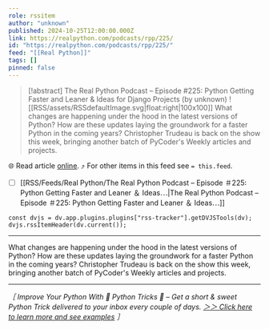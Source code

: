 ```yaml
---
role: rssitem
author: "unknown"
published: 2024-10-25T12:00:00.000Z
link: https://realpython.com/podcasts/rpp/225/
id: "https://realpython.com/podcasts/rpp/225/"
feed: "[[Real Python]]"
tags: []
pinned: false
---
```


> [!abstract] The Real Python Podcast – Episode #225: Python Getting Faster and Leaner & Ideas for Django Projects (by unknown)
> ![[RSS/assets/RSSdefaultImage.svg|float:right|100x100]] What changes are happening under the hood in the latest versions of Python? How are these updates laying the groundwork for a faster Python in the coming years? Christopher Trudeau is back on the show this week, bringing another batch of PyCoder's Weekly articles and projects.

🌐 Read article [online](https://realpython.com/podcasts/rpp/225/). ⤴ For other items in this feed see `= this.feed`.

- [ ] [[RSS/Feeds/Real Python/The Real Python Podcast – Episode ＃225꞉ Python Getting Faster and Leaner ＆ Ideas⋯|The Real Python Podcast – Episode ＃225꞉ Python Getting Faster and Leaner ＆ Ideas⋯]]

~~~dataviewjs
const dvjs = dv.app.plugins.plugins["rss-tracker"].getDVJSTools(dv);
dvjs.rssItemHeader(dv.current());
~~~

- - -
What changes are happening under the hood in the latest versions of Python? How are these updates laying the groundwork for a faster Python in the coming years? Christopher Trudeau is back on the show this week, bringing another batch of PyCoder's Weekly articles and projects.

---

_［ Improve Your Python With 🐍 Python Tricks 💌 – Get a short & sweet Python Trick delivered to your inbox every couple of days. [＞＞ Click here to learn more and see examples](https://realpython.com/python-tricks/?utm_source=realpython&utm_medium=rss&utm_campaign=footer) ］_